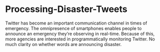 # Processing-Disaster-Tweets
Twitter has become an important communication channel in times of emergency. The omnipresence of smartphones enables people to announce an emergency they’re observing in real-time. Because of this, more agencies are interested in programmatically monitoring Twitter.  No much clarity on whether words are announcing disaster. 
